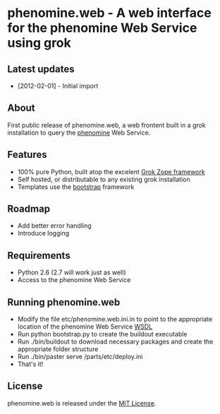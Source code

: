 # phenomine.web - A web interface for the phenomine Web Service using grok

## Latest updates
* [2012-02-01] - Initial import

## About

First public release of phenomine.web, a web frontent built in a grok installation to query the [phenomine][phenomine] Web Service.

## Features
* 100% pure Python, built atop the excelent [Grok Zope framework][grok]
* Self hosted, or distributable to any existing grok installation
* Templates use the [bootstrap][bs] framework 

## Roadmap
* Add better error handling
* Introduce logging

## Requirements
* Python 2.6 (2.7 will work just as well)
* Access to the phenomine Web Service

## Running phenomine.web
* Modify the file etc/phenomine.web.ini.in to point to the appropriate location of the phenomine Web Service [WSDL][wsdl]
* Run python bootstrap.py to create the buildout executable
* Run ./bin/buildout to download necessary packages and create the appropriate folder structure
* Run ./bin/paster serve /parts/etc/deploy.ini
* That's it!

## License

phenomine.web is released under the [MIT License][mit]. 

[mit]: http://www.opensource.org/licenses/mit-license.php
[phenomine]:https://github.com/fsroque/phenomine
[grok]:http://grok.zope.org/
[bs]:http://twitter.github.com/bootstrap/
[wsdl]:http://www.w3.org/TR/wsdl